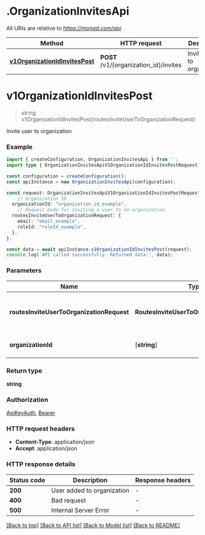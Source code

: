 # .OrganizationInvitesApi

All URIs are relative to *https://monad.com/api*

Method | HTTP request | Description
------------- | ------------- | -------------
[**v1OrganizationIdInvitesPost**](OrganizationInvitesApi.md#v1OrganizationIdInvitesPost) | **POST** /v1/{organization_id}/invites | Invite user to organization


# **v1OrganizationIdInvitesPost**
> string v1OrganizationIdInvitesPost(routesInviteUserToOrganizationRequest)

Invite user to organization

### Example


```typescript
import { createConfiguration, OrganizationInvitesApi } from '';
import type { OrganizationInvitesApiV1OrganizationIdInvitesPostRequest } from '';

const configuration = createConfiguration();
const apiInstance = new OrganizationInvitesApi(configuration);

const request: OrganizationInvitesApiV1OrganizationIdInvitesPostRequest = {
    // Organization ID
  organizationId: "organization_id_example",
    // Request body for inviting a user to an organization
  routesInviteUserToOrganizationRequest: {
    email: "email_example",
    roleId: "roleId_example",
  },
};

const data = await apiInstance.v1OrganizationIdInvitesPost(request);
console.log('API called successfully. Returned data:', data);
```


### Parameters

Name | Type | Description  | Notes
------------- | ------------- | ------------- | -------------
 **routesInviteUserToOrganizationRequest** | **RoutesInviteUserToOrganizationRequest**| Request body for inviting a user to an organization |
 **organizationId** | [**string**] | Organization ID | defaults to undefined


### Return type

**string**

### Authorization

[ApiKeyAuth](README.md#ApiKeyAuth), [Bearer](README.md#Bearer)

### HTTP request headers

 - **Content-Type**: application/json
 - **Accept**: application/json


### HTTP response details
| Status code | Description | Response headers |
|-------------|-------------|------------------|
**200** | User added to organization |  -  |
**400** | Bad request |  -  |
**500** | Internal Server Error |  -  |

[[Back to top]](#) [[Back to API list]](README.md#documentation-for-api-endpoints) [[Back to Model list]](README.md#documentation-for-models) [[Back to README]](README.md)


